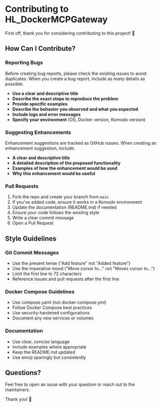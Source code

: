 # Contributing to HL_DockerMCPGateway

First off, thank you for considering contributing to this project! 🎉

## How Can I Contribute?

### Reporting Bugs

Before creating bug reports, please check the existing issues to avoid duplicates. When you create a bug report, include as many details as possible:

- **Use a clear and descriptive title**
- **Describe the exact steps to reproduce the problem**
- **Provide specific examples**
- **Describe the behavior you observed and what you expected**
- **Include logs and error messages**
- **Specify your environment** (OS, Docker version, Komodo version)

### Suggesting Enhancements

Enhancement suggestions are tracked as GitHub issues. When creating an enhancement suggestion, include:

- **A clear and descriptive title**
- **A detailed description of the proposed functionality**
- **Examples of how the enhancement would be used**
- **Why this enhancement would be useful**

### Pull Requests

1. Fork the repo and create your branch from `main`
2. If you've added code, ensure it works in a Komodo environment
3. Update the documentation (README.md) if needed
4. Ensure your code follows the existing style
5. Write a clear commit message
6. Open a Pull Request

## Style Guidelines

### Git Commit Messages

- Use the present tense ("Add feature" not "Added feature")
- Use the imperative mood ("Move cursor to..." not "Moves cursor to...")
- Limit the first line to 72 characters
- Reference issues and pull requests after the first line

### Docker Compose Guidelines

- Use compose.yaml (not docker-compose.yml)
- Follow Docker Compose best practices
- Use security-hardened configurations
- Document any new services or volumes

### Documentation

- Use clear, concise language
- Include examples where appropriate
- Keep the README.md updated
- Use emoji sparingly but consistently

## Questions?

Feel free to open an issue with your question or reach out to the maintainers.

Thank you! 🙏
